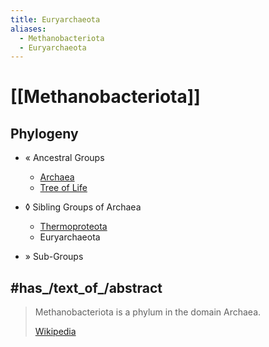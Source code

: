 ```yaml
---
title: Euryarchaeota
aliases:
  - Methanobacteriota
  - Euryarchaeota
---
```


# [[Methanobacteriota]] 

## Phylogeny 

-   « Ancestral Groups  
    -   [Archaea](Archaea)
    -   [Tree of Life](../Tree_of_Life.md)

-   ◊ Sibling Groups of  Archaea
    -   [Thermoproteota](Thermoproteota.md)
    -   Euryarchaeota

-   » Sub-Groups 

## #has_/text_of_/abstract 

> Methanobacteriota is a phylum in the domain Archaea.
>
> [Wikipedia](https://en.wikipedia.org/wiki/Methanobacteriota) 


